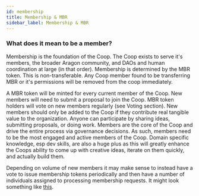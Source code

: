```yaml
---
id: membership
title: Membership & MBR
sidebar_label: Membership & MBR
---
```


### What does it mean to be a member?

Membership is the foundation of the Coop. The Coop exists to serve it's members, the broader Aragon community, and DAOs and human coordination at large (in that order). Membership is determined by the MBR token. This is non-transferable. Any Coop member found to be transferring MBR or it's permissions will be removed from the coop immediately.

A MBR token will be minted for every current member of the Coop. New members will need to submit a proposal to join the Coop. MBR token holders will vote on new members regularly (see Voting section). New members should only be added to the Coop if they contribute real tangible value to the organization. Anyone can participate by sharing ideas, submitting proposals, or doing work. Members are the core of the Coop and drive the entire process via governance decisions. As such, members need to be the most engaged and active members of the Coop. Domain specific knowledge, esp dev skills, are also a huge plus as this will greatly enhance the Coops ability to come up with creative ideas, iterate on them quickly, and actually build them.

Depending on volume of new members it may make sense to instead have a vote to issue membership tokens periodically and then have a number of individuals assigned to processing membership requests. It might look something like [this](https://github.com/aragoncoop/ops/issues/1).
